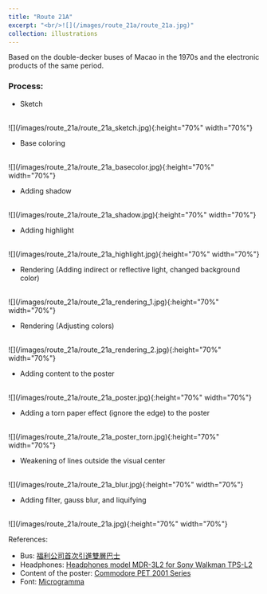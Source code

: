 ```yaml
---
title: "Route 21A"
excerpt: "<br/>![](/images/route_21a/route_21a.jpg)"
collection: illustrations
---
```

Based on the double-decker buses of Macao in the 1970s and the electronic products of the same period.

### Process: 

* Sketch
<br>
![](/images/route_21a/route_21a_sketch.jpg){:height="70%" width="70%"}

* Base coloring
<br>
![](/images/route_21a/route_21a_basecolor.jpg){:height="70%" width="70%"}

* Adding shadow
<br>
![](/images/route_21a/route_21a_shadow.jpg){:height="70%" width="70%"}

* Adding highlight
<br>
![](/images/route_21a/route_21a_highlight.jpg){:height="70%" width="70%"}

* Rendering (Adding indirect or reflective light, changed background color)
<br>
![](/images/route_21a/route_21a_rendering_1.jpg){:height="70%" width="70%"}

* Rendering (Adjusting colors)
<br>
![](/images/route_21a/route_21a_rendering_2.jpg){:height="70%" width="70%"}

* Adding content to the poster
<br>
![](/images/route_21a/route_21a_poster.jpg){:height="70%" width="70%"}

* Adding a torn paper effect (ignore the edge) to the poster
<br>
![](/images/route_21a/route_21a_poster_torn.jpg){:height="70%" width="70%"}

* Weakening of lines outside the visual center
<br>
![](/images/route_21a/route_21a_blur.jpg){:height="70%" width="70%"}

* Adding filter, gauss blur, and liquifying
<br>
![](/images/route_21a/route_21a.jpg){:height="70%" width="70%"}

References:
- Bus: [福利公司首次引進雙層巴士](https://www.macaumemory.mo/entries_7850f82c002642d283472dd3a8b713f2)
- Headphones: [Headphones model MDR-3L2 for Sony Walkman TPS-L2](https://collection.maas.museum/object/520373)
- Content of the poster: [Commodore PET 2001 Series](https://oldcomputers.net/pet2001.html)
- Font: [Microgramma](https://www.linotype.com/89986/microgramma-family.html)